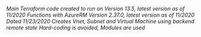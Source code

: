 *Main Terraform code created to run on Version 13.5, latest version as of 11/2020*
*Functions with AzureRM Version 2.37.0, latest version as of 11/2020*
*Dated 11/23/2020*
*Creates Vnet, Subnet and Virtual Machine using backend remote state*
*Hard-coding is avoided, Modules are used*